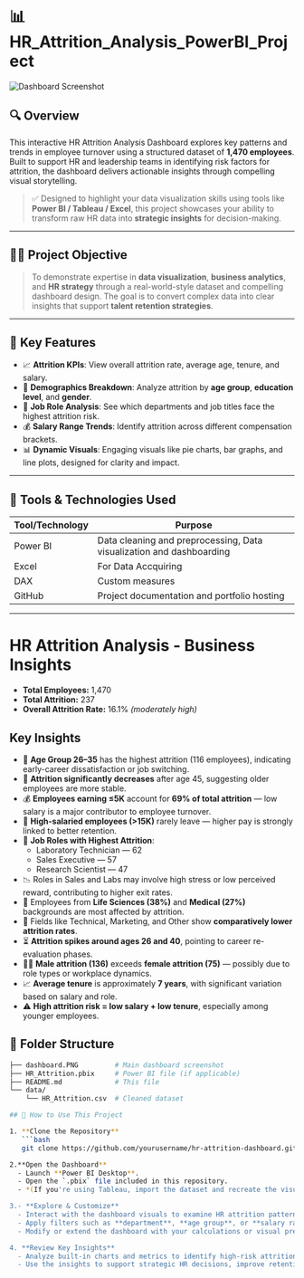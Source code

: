 # 📊 HR_Attrition_Analysis_PowerBI_Project

![Dashboard Screenshot](dashboard.PNG)

## 🔍 Overview

This interactive HR Attrition Analysis Dashboard explores key patterns and trends in employee turnover using a structured dataset of **1,470 employees**. Built to support HR and leadership teams in identifying risk factors for attrition, the dashboard delivers actionable insights through compelling visual storytelling.

> ✅ Designed to highlight your data visualization skills using tools like **Power BI / Tableau / Excel**, this project showcases your ability to transform raw HR data into **strategic insights** for decision-making.

---

## 🧑‍💻 Project Objective

> To demonstrate expertise in **data visualization**, **business analytics**, and **HR strategy** through a real-world-style dataset and compelling dashboard design. The goal is to convert complex data into clear insights that support **talent retention strategies**.

---

## 📌 Key Features

- 📈 **Attrition KPIs**: View overall attrition rate, average age, tenure, and salary.
- 👥 **Demographics Breakdown**: Analyze attrition by **age group**, **education level**, and **gender**.
- 💼 **Job Role Analysis**: See which departments and job titles face the highest attrition risk.
- 💰 **Salary Range Trends**: Identify attrition across different compensation brackets.
- 📊 **Dynamic Visuals**: Engaging visuals like pie charts, bar graphs, and line plots, designed for clarity and impact.

---

## 🧰 Tools & Technologies Used

| Tool/Technology | Purpose                           |
|-----------------|-----------------------------------|
| Power BI        | Data cleaning and preprocessing, Data visualization and dashboarding |
| Excel           | For Data Accquiring |
| DAX             | Custom measures |
| GitHub          | Project documentation and portfolio hosting |

---

# HR Attrition Analysis - Business Insights

- **Total Employees:** 1,470  
- **Total Attrition:** 237  
- **Overall Attrition Rate:** 16.1% _(moderately high)_

## Key Insights

- 🔹 **Age Group 26–35** has the highest attrition (116 employees), indicating early-career dissatisfaction or job switching.
- 🔹 **Attrition significantly decreases** after age 45, suggesting older employees are more stable.
- 💰 **Employees earning ≤5K** account for **69% of total attrition** — low salary is a major contributor to employee turnover.
- 💼 **High-salaried employees (>15K)** rarely leave — higher pay is strongly linked to better retention.
- 🧪 **Job Roles with Highest Attrition**:
  - Laboratory Technician — 62
  - Sales Executive — 57
  - Research Scientist — 47
- 📉 Roles in Sales and Labs may involve high stress or low perceived reward, contributing to higher exit rates.
- 🧬 Employees from **Life Sciences (38%)** and **Medical (27%)** backgrounds are most affected by attrition.
- 🔬 Fields like Technical, Marketing, and Other show **comparatively lower attrition rates**.
- ⏳ **Attrition spikes around ages 26 and 40**, pointing to career re-evaluation phases.
- 👨‍💼 **Male attrition (136)** exceeds **female attrition (75)** — possibly due to role types or workplace dynamics.
- 📈 **Average tenure** is approximately **7 years**, with significant variation based on salary and role.
- ⚠️ **High attrition risk = low salary + low tenure**, especially among younger employees.



## 📂 Folder Structure

```bash
├── dashboard.PNG         # Main dashboard screenshot
├── HR_Attrition.pbix     # Power BI file (if applicable)
├── README.md             # This file
└── data/
    └── HR_Attrition.csv  # Cleaned dataset

## 📌 How to Use This Project

1. **Clone the Repository**
   ```bash
   git clone https://github.com/yourusername/hr-attrition-dashboard.git

2.**Open the Dashboard**
  - Launch **Power BI Desktop**.
  - Open the `.pbix` file included in this repository.
  - *(If you're using Tableau, import the dataset and recreate the visuals accordingly.)*

3.- **Explore & Customize**
  - Interact with the dashboard visuals to examine HR attrition patterns.
  - Apply filters such as **department**, **age group**, or **salary range** to uncover deeper insights.
  - Modify or extend the dashboard with your calculations or visual preferences.

4. **Review Key Insights**
  - Analyze built-in charts and metrics to identify high-risk attrition segments.
  - Use the insights to support strategic HR decisions, improve retention, and monitor workforce trends.
